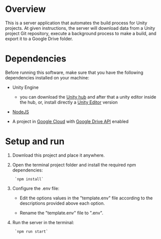 # Overview
This is a server application that automates the build process for Unity projects. At given instructions, the server will download data from a Unity project Git repository, execute a background process to make a build, and export it to a Google Drive folder.

# Dependencies
Before running this software, make sure that you have the following dependencies installed on your machine:
    
- Unity Engine
    - you can download the [Unity hub](https://unity.com/download) and after that a unity editor inside the hub, or, install directly a [Unity Editor](https://unity.com/releases/editor/archive) version
    
- [NodeJS](https://nodejs.org/en/)

- A project in [Google Cloud](https://console.cloud.google.com/) with [Google Drive API](https://console.cloud.google.com/flows/enableapi?apiid=drive.googleapis.com) enabled

# Setup and run
1. Download this project and place it anywhere.

2. Open the terminal project folder and install the required npm dependencies: 

        `npm install`

3. Configure the .env file:
    
    - Edit the options values in the "template.env" file according to the descriptions provided above each option.

    - Rename the "template.env" file to ".env".

4. Run the server in the terminal: 
        
        `npm run start`
